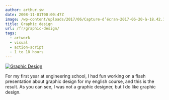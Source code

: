 ```yaml
---
author: arthur.sw
date: 2008-11-01T00:00:47Z
image: /wp-content/uploads/2017/06/Capture-d’écran-2017-06-20-à-18.42.18-thumb.png
title: Graphic design
url: /fr/graphic-design/
tags:
  - artwork
  - visual
  - action-script
  - 1 to 18 hours
---
```


[![Graphic Design](/wp-content/uploads/2017/06/Capture-d’écran-2017-06-20-à-18.42.18.png)](http://arthurmasson.xyz/old/GraphicDesign.html)

For my first year at engineering school, I had fun working on a flash presentation about graphic design for my english course, and this is the result. As you can see, I was not a graphic designer, but I do like graphic design.